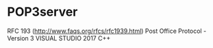 # POP3server
RFC 193 (http://www.faqs.org/rfcs/rfc1939.html)
Post Office Protocol - Version 3
  VISUAL STUDIO 2017 C++
